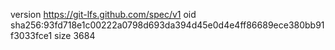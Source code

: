 version https://git-lfs.github.com/spec/v1
oid sha256:93fd718e1c00222a0798d693da394d45e0d4e4ff86689ece380bb91f3033fce1
size 3684
